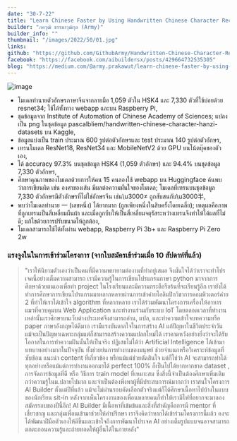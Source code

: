 ```yaml
---
date: "30-7-22"
title: "Learn Chinese Faster by Using Handwritten Chinese Character Recognition (HCCR)"
builder: "ภควุฒิ ธรรมาวุฒิกุล (Army)"
builder_info: ""
thumbnail: "/images/2022/50/01.jpg"
links:
github: "https://github.com/GithubArmy/Handwritten-Chinese-Character-Recognition"
facebook: "https://facebook.com/aibuildersx/posts/429664732535305"
blog: "https://medium.com/@army.prakawut/learn-chinese-faster-by-using-handwritten-chinese-character-recognition-hccr-67b23c63fb9"
---
```


![image](/images/2022/50/01.jpg)

- โมเดลทำนายตัวอักษรภาษาจีนจากลายมือ 1,059 ตัวใน HSK4 และ 7,330 ตัวที่ใช้บ่อยด้วย resnet34; ใช้ได้ทั้งทาง webapp และบน Raspberry Pi,
- ชุดข้อมูลจาก Institute of Automation of Chinese Academy of Sciences; แปลงเป็น png ในชุดข้อมูล pascalbliem/handwritten-chinese-character-hanzi-datasets บน Kaggle,
- ข้อมูลแบ่งเป็น train ประมาณ 600 รูปต่อตัวอักษรและ test ประมาณ 140 รูปต่อตัวอักษร,
- เทรนโมเดล ResNet18, ResNet34 และ MobileNetV2 ด้วย GPU บนโน้ตบุ๊คของตัวเอง,
- ได้ accuracy 97.3% บนชุดข้อมูล HSK4 (1,059 ตัวอักษร) และ 94.4% บนชุดข้อมูล 7,330 ตัวอักษร,
- ศึกษาคุณภาพของโมเดลด้วยการให้คน 15 คนลองใช้ webapp บน Huggingface ค้นพบว่าการเขียนผิด เช่น องศาของเส้น มีผลต่อความมั่นใจของโมเดล; โมเดลที่เทรนบนชุดข้อมูล 7,330 ตัวอักษรมีตัวอักษรที่ไม่ใช่อักษรจีน เช่น\u3000≠ ถูกสับสนกับ\u3000半,
- พบว่าโมเดลทำนาย 一 (เลขหนึ่ง) ได้ยากมาก (ถูกเพียงหนึ่งในสิบครั้งโดยเฉลี่ย); เหตุผลคือภาพที่ถูกเทรนเป็นสี่เหลี่ยมผืนผ้า และเมื่อถูกบีบให้เป็นสี่เหลี่ยมจตุรัสระหว่างเทรนจึงทำให้ได้ผลที่ไม่ดี; แก้ไขด้วยการปรับขนาดให้ถูกต้อง,
- โมเดลสามารถใช้ได้ทั้งผ่าน webapp, Raspberry Pi 3b+ และ Raspberry Pi Zero 2w

### แรงจูงในในการเข้าร่วมโครงการ (จากใบสมัครเข้าร่วมเมื่อ 10 สัปดาห์ที่แล้ว)

> "เราให้นิยามตัวเองว่าเป็นคนที่มีความพยายามต่องานที่ทำอยู่เสมอ จึงมั่นใจได้ว่าเราจะทำโปรเจคนี้อย่างเต็มความสามารถ เรามีความรู้ในการเขียนโปรแกรมภาษา python มาจากการศึกษาด้วยตนเองเพื่อทำ project ในโรงเรียนและมีความกระตือรือร้นที่จะเรียนรู้อีก เรายังได้ทำการศึกษาการเขียนโปรแกรมมาหลากหลายผ่านการเข้าค่ายโอลิมปิกวิชาการคอมพิวเตอร์ค่าย 2 ที่ทำให้เราได้เข้าใจ algorithm ที่หลากหลาย เราได้ร่วมพัฒนาโครงการเครื่องให้อาหารแมวที่ควบคุมบน Web Application และทำงานร่วมกับระบบ IoT โดยตลอดเวลาที่ทำงานเหล่านั้นเราศึกษาบนเว็บต่างประเทศจึงสามารถอ่าน, แปล, และทำความเข้าใจบทความหรือ paper ภาษาอังกฤษได้ดีมาก เรามีแรงบันดาลใจในการสร้าง AI แก้ปัญหาในชีวิตประจำวัน แม้จะเป็นปัญหาเฉพาะกลุ่มแต่ก็สามารถสร้างความแปลกใหม่ได้ เราคาดหวังอย่างยิ่งว่าจะได้รับโอกาสในการทำความฝันนั้นให้เป็นจริง  ปฏิเสธไม่ได้ว่า Artificial Intelligence ได้เข้ามาบทบาทอย่างมากในปัจจุบัน ทั้งช่วยย่นการทำงานของมนุษย์ ช่วยจำแนกหรือวิเคราะห์ข้อมูลที่ซับซ้อน แนะนำ content ที่เกี่ยวข้อง หรือแม้แต่ช่วยตัดสินใจ แต่ก็ใช่ว่า AI จะสามารถทำได้ทุกอย่างหรือแม้แต่การทำงานออกมาได้ perfect 100% ก็เป็นไปได้ยากหากขาด dataset , การจัดการข้อมูลที่ดี หรือ วิธีการ train model ที่เหมาะสม ซึ่งสิ่งนี้จำเป็นต้องศึกษาเพิ่มเติมกว่าความรู้ในม.ปลายไปมาก และจำเป็นต้องพึ่งพาผู้ที่มีประสบการณ์มากกว่า  เราสนใจโครงการ AI Builder ตั้งแต่ปีที่แล้ว แม้จะไม่ผ่านรอบคัดเลือกตัวจริงแต่ก็ได้ศึกษาเนื้อหาไปบ้างในแบบของนักเรียน sit-in หลังจากเห็นโครงงานของเพื่อนหลายคนก็ทำให้เรามีไฟที่อยากจะมาลองสมัครรอบของปีนี้อีก! AI Builder มีเนื้อหาที่เข้มข้นและสิ่งที่สำคัญคือการมี mentor ที่เชี่ยวชาญ และกลุ่มเพื่อนเข้ามาช่วยให้คำปรึกษา เราจึงคิดว่าหากได้เข้าร่วมโครงการนี้แล้ว คงจะได้พัฒนาฝีมือตัวเองให้ดีขึ้นและเข้าใจถึงการพัฒนาโปรเจค AI อย่างเต็มรูปแบบจนอาจสามารถตกตะกอนความรู้และถ่ายทอดให้ผู้อื่นได้ในภายหลัง"